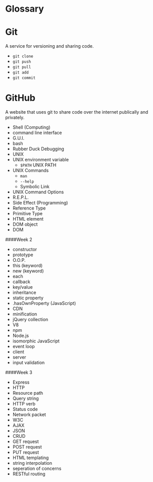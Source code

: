 # Glossary

# Git
A service for versioning and sharing code.
  * `git clone`
  * `git push`
  * `git pull`
  * `git add`
  * `git commit`
# GitHub
A website that uses git to share code over the internet publically and privately.

* Shell (Computing)
* command line interface
* G.U.I.
* bash
* Rubber Duck Debugging
* UNIX
* UNIX environment variable
  * `$PATH` UNIX PATH
* UNIX Commands
  * `man`
  * `--help`
  * Symbolic Link
* UNIX Command Options
* R.E.P.L.
* Side Effect (Programming)
* Reference Type
* Primitive Type
* HTML element
* DOM object
* DOM

####Week 2
* constructor
* prototype
* O.O.P.
* this (keyword)
* new (keyword)
* each
* callback
* key/value
* inheritance
* static property
* .hasOwnProperty (JavaScript)
* CDN
* minification
* jQuery collection
* V8
* npm
* Node.js
* isomorphic JavaScript
* event loop
* client
* server
* input validation


####Week 3
* Express
* HTTP
* Resource path
* Query string
* HTTP verb
* Status code
* Network packet
* W3C
* AJAX
* JSON
* CRUD
* GET request
* POST request
* PUT request
* HTML templating
* string interpolation
* seperation of concerns
* RESTful routing
